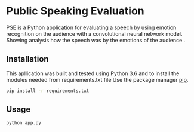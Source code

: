 # Public Speaking Evaluation

PSE is a Python application for evaluating a speech by using emotion recognition on the audience with a convolutional neural network model. Showing analysis how the speech was by the emotions of the audience .

## Installation
This apllication was built and tested using Python 3.6 and to install the modules needed from requirements.txt file
Use the package manager [pip](https://pip.pypa.io/en/stable/).

```bash
pip install -r requirements.txt
```

## Usage

```bash
python app.py
```
